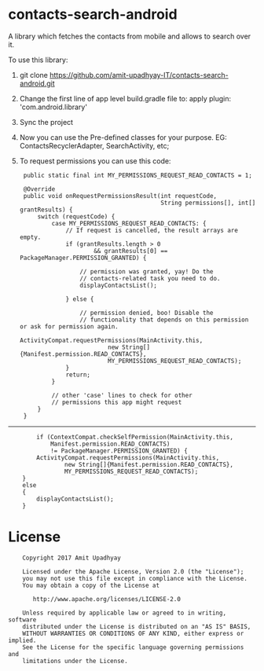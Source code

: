 # contacts-search-android
A library which fetches the contacts from mobile and allows to search over it.

To use this library:
1) git clone https://github.com/amit-upadhyay-IT/contacts-search-android.git

2) Change the first line of app level build.gradle file to: 
apply plugin: 'com.android.library'

3) Sync the project

4) Now you can use the Pre-defined classes for your purpose. EG: ContactsRecyclerAdapter, SearchActivity, etc;

5) To request permissions you can use this code:

        public static final int MY_PERMISSIONS_REQUEST_READ_CONTACTS = 1;

        @Override
        public void onRequestPermissionsResult(int requestCode,
                                               String permissions[], int[] grantResults) {
            switch (requestCode) {
                case MY_PERMISSIONS_REQUEST_READ_CONTACTS: {
                    // If request is cancelled, the result arrays are empty.
                    if (grantResults.length > 0
                            && grantResults[0] == PackageManager.PERMISSION_GRANTED) {

                        // permission was granted, yay! Do the
                        // contacts-related task you need to do.
                        displayContactsList();

                    } else {

                        // permission denied, boo! Disable the
                        // functionality that depends on this permission or ask for permission again.
                        ActivityCompat.requestPermissions(MainActivity.this,
                                new String[]{Manifest.permission.READ_CONTACTS},
                                MY_PERMISSIONS_REQUEST_READ_CONTACTS);
                    }
                    return;
                }

                // other 'case' lines to check for other
                // permissions this app might request
            }
        }
        
----------------------------------
    
            if (ContextCompat.checkSelfPermission(MainActivity.this,
                Manifest.permission.READ_CONTACTS)
                != PackageManager.PERMISSION_GRANTED) {
            ActivityCompat.requestPermissions(MainActivity.this,
                    new String[]{Manifest.permission.READ_CONTACTS},
                    MY_PERMISSIONS_REQUEST_READ_CONTACTS);
        }
        else
        {
            displayContactsList();
        }


# License

        Copyright 2017 Amit Upadhyay

        Licensed under the Apache License, Version 2.0 (the "License");
        you may not use this file except in compliance with the License.
        You may obtain a copy of the License at

           http://www.apache.org/licenses/LICENSE-2.0

        Unless required by applicable law or agreed to in writing, software
        distributed under the License is distributed on an "AS IS" BASIS,
        WITHOUT WARRANTIES OR CONDITIONS OF ANY KIND, either express or implied.
        See the License for the specific language governing permissions and
        limitations under the License.
